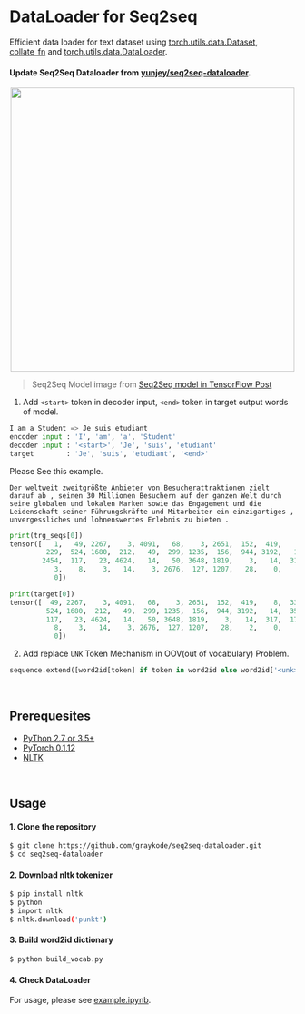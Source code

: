 # DataLoader for Seq2seq
Efficient data loader for text dataset using [torch.utils.data.Dataset](https://github.com/yunjey/seq2seq-dataloader/blob/master/data_loader.py#L7-L36), [collate_fn](https://github.com/yunjey/seq2seq-dataloader/blob/master/data_loader.py#L39-L75) and [torch.utils.data.DataLoader](https://github.com/yunjey/seq2seq-dataloader/blob/master/data_loader.py#L97-L100).



#### Update Seq2Seq Dataloader from [yunjey/seq2seq-dataloader](<https://github.com/yunjey/seq2seq-dataloader>).

<p align="center"> <img width="500" src="https://cdn-images-1.medium.com/max/1200/1*_rSHLjFShknAu3jt3rbcNQ.png" /></p>

> Seq2Seq Model image from [Seq2Seq model in TensorFlow Post](<https://towardsdatascience.com/seq2seq-model-in-tensorflow-ec0c557e560f>)



1. Add `<start>` token in decoder input, `<end>` token in target output words of model. 

```python
I am a Student => Je suis etudiant
encoder input : 'I', 'am', 'a', 'Student'
decoder input : '<start>', 'Je', 'suis', 'etudiant'
target 		  : 'Je', 'suis', 'etudiant', '<end>'
```

Please See this example.

```
Der weltweit zweitgrößte Anbieter von Besucherattraktionen zielt darauf ab , seinen 30 Millionen Besuchern auf der ganzen Welt durch seine globalen und lokalen Marken sowie das Engagement und die Leidenschaft seiner Führungskräfte und Mitarbeiter ein einzigartiges , unvergessliches und lohnenswertes Erlebnis zu bieten .
```

```python
print(trg_seqs[0])
tensor([   1,   49, 2267,    3, 4091,   68,    3, 2651,  152,  419,    8,  331,
         229,  524, 1680,  212,   49,  299, 1235,  156,  944, 3192,   14,  357,
        2454,  117,   23, 4624,   14,   50, 3648, 1819,    3,   14,  317,  171,
           3,    8,    3,   14,    3, 2676,  127, 1207,   28,    0,    0,    0,
           0])

print(target[0])
tensor([  49, 2267,    3, 4091,   68,    3, 2651,  152,  419,    8,  331,  229,
         524, 1680,  212,   49,  299, 1235,  156,  944, 3192,   14,  357, 2454,
         117,   23, 4624,   14,   50, 3648, 1819,    3,   14,  317,  171,    3,
           8,    3,   14,    3, 2676,  127, 1207,   28,    2,    0,    0,    0,
           0])
```



2. Add replace `UNK` Token Mechanism in OOV(out of vocabulary) Problem.

```python
sequence.extend([word2id[token] if token in word2id else word2id['<unk>'] for token in tokens])
```



<br>


## Prerequesites
* [PyThon 2.7 or 3.5+](https://www.continuum.io/downloads)
* [PyTorch 0.1.12](http://pytorch.org/)
* [NLTK](http://www.nltk.org/)


<br>

## Usage 

#### 1. Clone the repository
```bash
$ git clone https://github.com/graykode/seq2seq-dataloader.git
$ cd seq2seq-dataloader
```

#### 2. Download nltk tokenizer
```bash
$ pip install nltk
$ python
$ import nltk
$ nltk.download('punkt')
```

#### 3. Build word2id dictionary 

```bash
$ python build_vocab.py
```

#### 4. Check DataLoader
For usage, please see [example.ipynb](https://github.com/graykode/seq2seq-dataloader/blob/master/example.ipynb).

